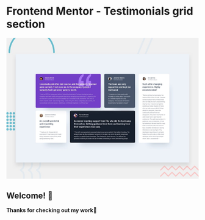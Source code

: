 # Frontend Mentor - Testimonials grid section

![Design preview for the Testimonials grid section coding challenge](./design/desktop-preview.jpg)

## Welcome! 👋

**Thanks for checking out my work**🚀
